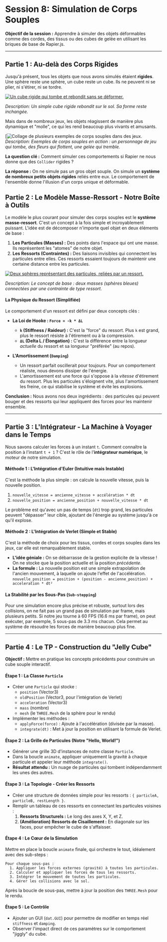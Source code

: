 # Session 8: Simulation de Corps Souples

**Objectif de la session :** Apprendre à simuler des objets déformables comme des cordes, des tissus ou des cubes de gelée en utilisant les briques de base de Rapier.js.

---

## Partie 1 : Au-delà des Corps Rigides

Jusqu'à présent, tous les objets que nous avons simulés étaient **rigides**. Une sphère reste une sphère, un cube reste un cube. Ils ne peuvent ni se plier, ni s'étirer, ni se tordre.

[![Un cube rigide qui tombe et rebondit sans se déformer.](../images/cube.png)](../images/video/0249-0480.mp4)

*Description: Un simple cube rigide rebondit sur le sol. Sa forme reste inchangée.*

Mais dans de nombreux jeux, les objets réagissent de manière plus dynamique et "molle", ce qui les rend beaucoup plus vivants et amusants.

[![Collage de plusieurs exemples de corps souples dans des jeux.](../images/locoroco.png)
*Description: Exemples de corps souples en action : un personnage de jeu qui tombe, des fleurs qui flottent, une gelée qui tremble.*

**La question clé :** Comment simuler ces comportements si Rapier ne nous donne que des `Collider` rigides ?

**La réponse :** On ne simule pas *un* gros objet souple. On simule un **système de nombreux petits objets rigides** reliés entre eux. Le comportement de l'ensemble donne l'illusion d'un corps unique et déformable.


## **Partie 2 : Le Modèle Masse-Ressort - Notre Boîte à Outils**

Le modèle le plus courant pour simuler des corps souples est le **système masse-ressort**. C'est un concept à la fois simple et incroyablement puissant. L'idée est de décomposer n'importe quel objet en deux éléments de base :

1.  **Les Particules (Masses) :** Des points dans l'espace qui ont une masse. Ils représentent les "atomes" de notre objet.
2.  **Les Ressorts (Contraintes) :** Des liaisons invisibles qui connectent les particules entre elles. Ces ressorts essaient toujours de maintenir une certaine distance entre les particules.

[![Deux sphères représentant des particules, reliées par un ressort.](../images/soft-bodies/03-mass-spring-basic.png)](../images/soft-bodies/03-mass-spring-basic.png)

*Description: Le concept de base : deux masses (sphères bleues) connectées par une contrainte de type ressort.*

#### **La Physique du Ressort (Simplifiée)**

Le comportement d'un ressort est défini par deux concepts clés :

*   **La Loi de Hooke : `Force = -k * ΔL`**
    *   **`k` (Stiffness / Raideur) :** C'est la "force" du ressort. Plus `k` est grand, plus le ressort résiste à l'étirement ou à la compression.
    *   **`ΔL` (Delta L / Élongation) :** C'est la différence entre la longueur *actuelle* du ressort et sa longueur "préférée" (au repos).

*   **L'Amortissement (`Damping`)**
    *   Un ressort parfait oscillerait pour toujours. Pour un comportement réaliste, nous devons dissiper de l'énergie.
    *   L'amortissement est une force qui s'oppose à la *vitesse* d'étirement du ressort. Plus les particules s'éloignent vite, plus l'amortissement les freine, ce qui stabilise le système et évite les explosions.

**Conclusion :** Nous avons nos deux ingrédients : des particules qui peuvent bouger et des ressorts qui leur appliquent des forces pour les maintenir ensemble.

---

## **Partie 3 : L'Intégrateur - La Machine à Voyager dans le Temps**

Nous savons calculer les forces à un instant `t`. Comment connaître la position à l'instant `t + 1` ? C'est le rôle de l'**intégrateur numérique**, le moteur de notre simulation.

#### **Méthode 1 : L'Intégration d'Euler (Intuitive mais Instable)**

C'est la méthode la plus simple : on calcule la nouvelle vitesse, puis la nouvelle position.
1.  `nouvelle_vitesse = ancienne_vitesse + accélération * dt`
2.  `nouvelle_position = ancienne_position + nouvelle_vitesse * dt`

Le problème est qu'avec un pas de temps (`dt`) trop grand, les particules peuvent "dépasser" leur cible, ajoutant de l'énergie au système jusqu'à ce qu'il explose.

#### **Méthode 2 : L'Intégration de Verlet (Simple et Stable)**

C'est la méthode de choix pour les tissus, cordes et corps souples dans les jeux, car elle est remarquablement stable.

*   **L'idée géniale :** On se débarrasse de la gestion explicite de la vitesse ! On ne stocke que la position actuelle et la position *précédente*.
*   **La formule :** La nouvelle position est une simple extrapolation de l'ancien mouvement, à laquelle on ajoute l'effet de l'accélération.
    `nouvelle_position = position + (position - ancienne_position) + acceleration * dt²`

#### **La Stabilité par les Sous-Pas (`Sub-stepping`)**

Pour une simulation encore plus précise et robuste, surtout lors des collisions, on ne fait pas un grand pas de simulation par frame, mais plusieurs petits. Si notre jeu tourne à 60 FPS (16.6 ms par frame), on peut exécuter, par exemple, 5 sous-pas de 3.3 ms chacun. Cela permet au système de résoudre les forces de manière beaucoup plus fine.

---

## **Partie 4 : Le TP - Construction du "Jelly Cube"**

**Objectif :** Mettre en pratique les concepts précédents pour construire un cube souple interactif.

#### **Étape 1 : La Classe `Particle`**

*   Créer une  `Particle` qui stocke :
    *   `position` (Vector3)
    *   `oldPosition` (Vector3, pour l'intégration de Verlet)
    *   `acceleration` (Vector3)
    *   `mass` (nombre)
    *   `mesh` (le `THREE.Mesh` de la sphère pour le rendu)
*   Implémenter les méthodes :
    *   `applyForce(force)` : Ajoute à l'accélération (divisée par la masse).
    *   `integrate(dt)` : Met à jour la position en utilisant la formule de Verlet.

#### **Étape 2 : La Grille de Particules (Notre "Hello, World!")**

*   Générer une grille 3D d'instances de notre classe `Particle`.
*   Dans la boucle `animate`, appliquer uniquement la gravité à chaque particule et appeler leur méthode `integrate()`.
*   **Résultat attendu :** Un nuage de particules qui tombent indépendamment les unes des autres.

#### **Étape 3 : La Topologie - Créer les Ressorts**

*   Créer une structure de données simple pour les ressorts : ` { particleA, particleB, restLength } `.
*   Remplir un tableau de ces ressorts en connectant les particules voisines :
    1.  **Ressorts Structurels :** Le long des axes X, Y, et Z.
    2.  **(Amélioration)** **Ressorts de Cisaillement :** En diagonale sur les faces, pour empêcher le cube de s'affaisser.

#### **Étape 4 : Le Cœur de la Simulation**

Mettre en place la boucle `animate` finale, qui orchestre le tout, idéalement avec des sub-steps :

```
Pour chaque sous-pas :
  1. Appliquer les forces externes (gravité) à toutes les particules.
  2. Calculer et appliquer les forces de tous les ressorts.
  3. Intégrer le mouvement de toutes les particules.
  4. Gérer les collisions avec le sol.
```
Après la boucle de sous-pas, mettre à jour la position des `THREE.Mesh` pour le rendu.

#### **Étape 5 : Le Contrôle**

*   Ajouter un GUI (`dat.GUI`) pour permettre de modifier en temps réel `stiffness` et `damping`.
*   Observer l'impact direct de ces paramètres sur le comportement "jiggly" du cube.